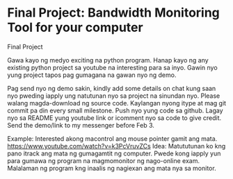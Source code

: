 # Final Project: Bandwidth Monitoring Tool for your computer

Final Project

Gawa kayo ng medyo exciting na python program. Hanap kayo ng any existing python project sa youtube na interesting para sa inyo. Gawin nyo yung project tapos pag gumagana na gawan nyo ng demo.

Pag send nyo ng demo sakin, kindly add some details on chat kung saan nyo pweding iapply ung natutunan nyo sa project na sinundan nyo.
Please walang magda-download ng source code. Kaylangan nyong itype at mag git commit pa din every small milestone.
Push nyo yung code sa github. Lagay nyo sa README yung youtube link or icomment nyo sa code to give credit.
Send the demo/link to my messenger before Feb 3.

Example:
Interested akong macontrol ang mouse pointer gamit ang mata.
https://www.youtube.com/watch?v=k3PcVruvZCs
Idea: Matututunan ko kng pano itrack ang mata ng gumagamtit  ng computer. Pwede kong iapply yun para gumawa ng program na magmomonitor ng nago-online exam. Malalaman ng program kng inaalis ng nagiexan ang mata nya sa monitor.